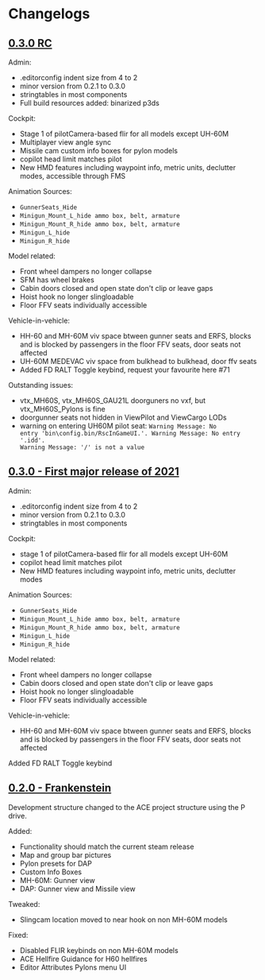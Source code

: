 # Changelogs
## [0.3.0 RC](https://github.com/Project-Hatchet/public_h-60/releases/tag/0.3.0)
Admin:
* .editorconfig indent size from 4 to 2
* minor version from 0.2.1 to 0.3.0
* stringtables in most components
* Full build resources added: binarized p3ds

Cockpit:
* Stage 1 of pilotCamera-based flir for all models except UH-60M
* Multiplayer view angle sync
* Missile cam custom info boxes for pylon models
* copilot head limit matches pilot
* New HMD features including waypoint info, metric units, declutter modes, accessible through FMS

Animation Sources:
* <code>GunnerSeats_Hide</code>
* <code>Minigun_Mount_L_hide ammo box, belt, armature</code>
* <code>Minigun_Mount_R_hide ammo box, belt, armature</code>
* <code>Minigun_L_hide</code>
* <code>Minigun_R_hide</code>

Model related:
* Front wheel dampers no longer collapse
* SFM has wheel brakes
* Cabin doors closed and open state don't clip or leave gaps
* Hoist hook no longer slingloadable
* Floor FFV seats individually accessible

Vehicle-in-vehicle:
* HH-60 and MH-60M viv space btween gunner seats and ERFS, blocks and is blocked by passengers in the floor FFV seats, door seats not affected
* UH-60M MEDEVAC viv space from bulkhead to bulkhead, door ffv seats
* Added FD RALT Toggle keybind, request your favourite here #71

Outstanding issues:
* vtx_MH60S, vtx_MH60S_GAU21L doorguners no vxf, but vtx_MH60S_Pylons is fine
* doorgunner seats not hidden in ViewPilot and ViewCargo LODs
* warning on entering UH60M pilot seat:
<code>Warning Message: No entry 'bin\config.bin/RscInGameUI.'.
Warning Message: No entry '.idd'.
Warning Message: '/' is not a value</code>

## [0.3.0 - First major release of 2021](https://github.com/Project-Hatchet/public_h-60/releases/tag/v0.3.0)
Admin:
* .editorconfig indent size from 4 to 2
* minor version from 0.2.1 to 0.3.0
* stringtables in most components

Cockpit:
* stage 1 of pilotCamera-based flir for all models except UH-60M
* copilot head limit matches pilot
* New HMD features including waypoint info, metric units, declutter modes

Animation Sources:
* <code>GunnerSeats_Hide</code>
* <code>Minigun_Mount_L_hide ammo box, belt, armature</code>
* <code>Minigun_Mount_R_hide ammo box, belt, armature</code>
* <code>Minigun_L_hide</code>
* <code>Minigun_R_hide</code>

Model related:
* Front wheel dampers no longer collapse
* Cabin doors closed and open state don't clip or leave gaps
* Hoist hook no longer slingloadable
* Floor FFV seats individually accessible

Vehicle-in-vehicle:
* HH-60 and MH-60M viv space btween gunner seats and ERFS, blocks and is blocked by passengers in the floor FFV seats, door seats not affected

Added FD RALT Toggle keybind
## [0.2.0 - Frankenstein](https://github.com/Project-Hatchet/public_h-60/releases/tag/v0.2.0)
Development structure changed to the ACE project structure using the P drive.

Added:
* Functionality should match the current steam release
* Map and group bar pictures
* Pylon presets for DAP
* Custom Info Boxes
* MH-60M: Gunner view
* DAP: Gunner view and Missile view

Tweaked:
* Slingcam location moved to near hook on non MH-60M models

Fixed:
* Disabled FLIR keybinds on non MH-60M models
* ACE Hellfire Guidance for H60 hellfires
* Editor Attributes Pylons menu UI

